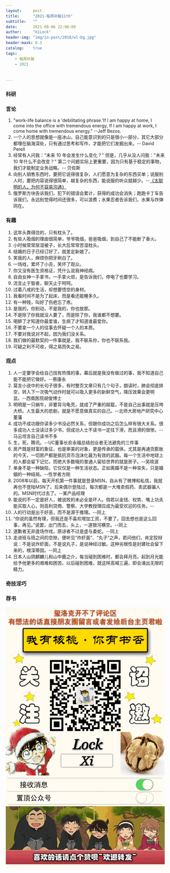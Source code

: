 ```yaml
---
layout:     post
title:      "2021-每周补脑11th"
subtitle:   ""
date:       2021-08-06 22:06:00
author:     "XiLock"
header-img: "img/in-post/2018/wl-bg.jpg"
header-mask: 0.3
catalog:    true
tags:
    - 每周补脑
    - 2021


---
```


### 科研

### 言论
1. "work-life balance is a 'debilitating phrase.'If I am happy at home, I come into the office with tremendous energy, If I am happy at work, I come home with tremendous energy." --Jeff Bezos. 
1. 一个人的思想就像是一座冰山，自己能意识到的只是很小一部分，其它大部分都埋在脑海深处，只有通过思考和写作，才能把它们发掘出来。-- David Perell
1. 经常有人问我："未来 10 年会发生什么变化？" 但是，几乎从没人问我："未来 10 年什么不会改变？" 第二个问题实际上更重要，因为只有基于稳定的事物，我们才能制定业务战略。-- 贝佐斯
1. 向别人销售东西时，要把它说得很复杂，人们愿意为复杂的东西买单；说服别人时，要把内容说得很简单，越复杂的东西，能说服的听众就越少。--[《太聪明的人，为何不容易沟通》](https://www.collaborativefund.com/blog/too-smart/)
1. 俄罗斯方块告诉我们，犯下的错误会累计，获得的成功会消失；跑跑卡丁车告诉我们，永远别觉得时间还很多，可以浪费；水果忍者告诉我们，水果与炸弹同在。


### 有趣
1. 这年头靠得住的，只有枕头了。
1. 有些人吸烟的理由很简单，爷爷吸烟，爸爸吸烟，到自己了不能断了香火。
1. 小时候常常尿湿被子，长大后常常苦湿枕头。
1. 结婚的日子已经订好了，就差定新娘了。
1. 笑我的人，麻烦你把牙刷白了。
1. 一场戏，累坏了小丑，笑坏了观众。
1. 你又没有医生资格证，凭什么说我神经病。
1. 自由女神一手拿书，一手拿火炬，是告诉我们，停电了也要学习。
1. 流言止于智者，聊天止于呵呵。
1. 过着八戒的生活，却想要悟空的身材。
1. 我看时间不是为了起床，而是看还能睡多久。
1. 有一种贱，叫好了伤疤忘了疼。
1. 是我的，你别动，不是我的，你也放那。
1. 不是除了你我就没人要了，而是除了你，我谁都不想要。
1. 喝醉了才知道你最爱谁，生病了才知道谁最爱你。
1. 不要拿一个人的往事去怀疑一个人的本质。
1. 不要对我说对不起，因为我们没关系。
1. 我们做的最默契的一件事就是，我不联系你，你也不联系我。
1. 可疑之利不可收，得之易而失之易。

### 观点
1. 人一定要学会给自己找有热情的事，幕后就是我没有做过的事，我不知道自己能不能把它做好。--蔡康永
1. 莫言小说中的长句子很多，有时整页文章只有几个句子，朗读时，肺会彻底排空，转入下一次吸气动作时就可以吸入更多的新鲜空气，降压效果会更明显。--西南医院胡俊博士
1. 明明是一只蜗牛，非要背乌龟壳，就成了严重的超载，不是自己出事就是压垮大桥。人生最大的悲剧，就是不愿意做真实的自己。--北师大房地产研究中心董藩
1. 成功不成功跟你读多少书没必然关系，但跟你成功之后怎么样有很大关系。很多成功人士没读过多少书，但成功人士不读书一定往下滑，而且滑的很惨。--马云坦言自己读书不多
1. 生，死，腾讯。--UC董事长俞永福总结创业者无法避免的三件事
1. 房产既是财富的象征，也是审美的对象，更是传承的载体。尤其是再通货膨胀的今天，一切房产都是抵抗货币泡沫化最为有效的武器。每一个生活中地球上的人都会留下记忆，而绝大多数哦的普通人留给世界的就是房子。--吴晓波
1. 单身不是一种缺陷，它仅仅是一种生活状态。正如离婚不是一种丧失，只是婚姻的一种结局。--性学者方刚
1. 2008年以前，每天开机第一件事就是登录MSN，自从有了微博和私信，我就再也不登陆MSN了。后来偶尔登陆过，每次都是一大堆卖假药、卖武器骗人的。MSN时代过去了。--某产品经理
1. 能说的不一定是好人，被说败的未必全是坏人。倘若以金钱、权势、嘴上功夫能买取人心，则高利贷商、警察、大学教授理应成为最受欢迎的任务。--
1. 人的行动是出于好恶，而不是源于推理。--同上
1. “你说的虽然有理，但我还是不喜欢增加工资，不要了。回去想也是这么回事，再见。”说罢，出门而去，头上，一道银河横空。--同上
1. 道歉者无非逢场作戏，原谅者不过是虚与委蛇。--同上
1. 走进班与班之间的空隙，便听见“炸虾面”、“丸子”之声，若问他们，肯定狡辩说：不是说炸虾面，不是说丸子，是说神经过敏。这种劣根性是封建社会留下来的，根深蒂固。--同上
1. 日本人山阴麒麟儿和山中鹿之介，每当碰到困难时，都会拜月亮，起到月光能给予他更多的艰难和困苦。以后碰到困难，就这样高喊三遍，即会涌出无限的精力。

### 奇技淫巧

### 荐书


![](/img/wc-tail.GIF)
